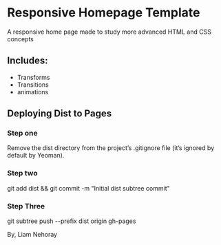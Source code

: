 # Responsive Homepage Template
A responsive home page made to study more advanced HTML and CSS concepts

## Includes:

* Transforms
* Transitions
* animations

## Deploying Dist to Pages
### Step one
Remove the dist directory from the project’s .gitignore file (it’s ignored by default by Yeoman).
### Step two
git add dist && git commit -m "Initial dist subtree commit"
### Step Three
git subtree push --prefix dist origin gh-pages

By, 
Liam Nehoray